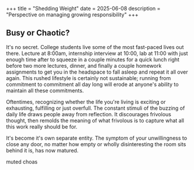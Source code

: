 +++
title = "Shedding Weight"
date = 2025-06-08
description = "Perspective on managing growing responsibility"
+++

## Busy or Chaotic?

It's no secret. College students live some of the most fast-paced lives out there. Lecture at 8:00am, internship interview at 10:00, lab at 11:00 with just enough time after to squeeze in a couple minutes for a quick lunch right before two more lectures, dinner, and finally a couple homework assignments to get you in the headspace to fall asleep and repeat it all over again. This rushed lifestyle is certainly not sustainable; running from commitment to commitment all day long will erode at anyone's ability to maintain all these commitments.

Oftentimes, recognizing whether the life you're living is exciting or exhausting, fulfilling or just overfull. The constant stimuli of the buzzing of daily life draws people away from reflection. It discourages frivolous thought, then remolds the meaning of what frivolous is to capture what all this work really should be for.

It's become it's own separate entity. The symptom of your unwillingness to close any door, no matter how empty or wholly disinteresting the room sits behind it is, has now matured. 

muted choas
